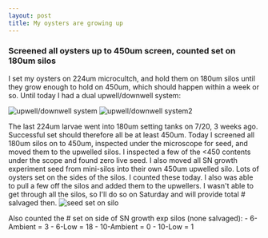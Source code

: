 ```yaml
---
layout: post
title: My oysters are growing up  
---
```


### Screened all oysters up to 450um screen, counted set on 180um silos

I set my oysters on 224um microcultch, and hold them on 180um silos until they grow enough to hold on 450um, which should happen within a week or so.  Until today I had a dual upwell/downwell system: 

![upwell/downwell system](https://github.com/laurahspencer/LabNotebook/blob/master/images/2017-07-12-Upwell-downwell-setup.JPG?raw=true)
![upwell/downwell system2](https://github.com/laurahspencer/LabNotebook/blob/master/images/2017-07-12-Upwell-downwell-setup2.JPG?raw=true)

The last 224um larvae went into 180um setting tanks on 7/20, 3 weeks ago. Successful set should therefore all be at least 450um.  Today I screened all 180um silos on to 450um, inspected under the microscope for seed, and moved them to the upwelled silos.  I inspected a few of the <450 contents under the scope and found zero live seed.  I also moved all SN growth experiment seed from mini-silos into their own 450um upwelled silo. Lots of oysters set on the sides of the silos. I counted these today. I also was able to pull a few off the silos and added them to the upwellers.  I wasn't able to get through all the silos, so I'll do so on Saturday and will provide total # salvaged then.
  ![seed set on silo](https://github.com/laurahspencer/LabNotebook/blob/master/images/2017-08-09-Seed-set-on-silos.jpg?raw=true)
 
 Also counted the # set on side of SN growth exp silos (none salvaged): 
    - 6-Ambient = 3
    - 6-Low = 18
    - 10-Ambient = 0
    - 10-Low = 1
 
 

  

